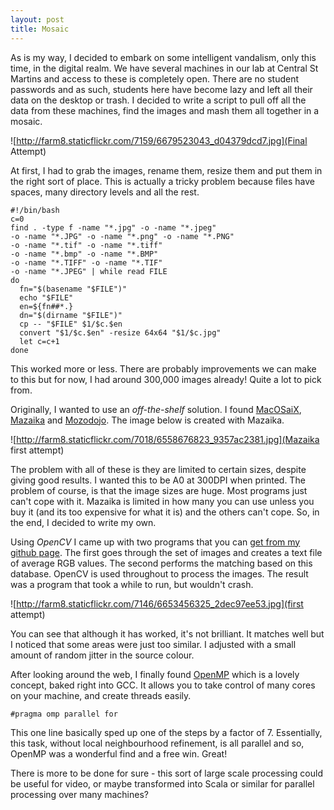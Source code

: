 ```yaml
---
layout: post
title: Mosaic
---
```


As is my way, I decided to embark on some intelligent vandalism, only this time, in the digital realm. We have several machines in our lab at Central St Martins and access to these is completely open. There are no student passwords and as such, students here have become lazy and left all their data on the desktop or trash. I decided to write a script to pull off all the data from these machines, find the images and mash them all together in a mosaic. 

![http://farm8.staticflickr.com/7159/6679523043_d04379dcd7.jpg](Final Attempt)

At first, I had to grab the images, rename them, resize them and put them in the right sort of place. This is actually a tricky problem because files have spaces, many directory levels and all the rest.

    #!/bin/bash
    c=0
    find . -type f -name "*.jpg" -o -name "*.jpeg" 
    -o -name "*.JPG" -o -name "*.png" -o -name "*.PNG"
    -o -name "*.tif" -o -name "*.tiff" 
    -o -name "*.bmp" -o -name "*.BMP" 
    -o -name "*.TIFF" -o -name "*.TIF" 
    -o -name "*.JPEG" | while read FILE
    do
      fn="$(basename "$FILE")"
      echo "$FILE"
      en=${fn##*.}
      dn="$(dirname "$FILE")"
      cp -- "$FILE" $1/$c.$en
      convert "$1/$c.$en" -resize 64x64 "$1/$c.jpg"
      let c=c+1
    done 

This worked more or less. There are probably improvements we can make to this but for now, I had around 300,000 images already! Quite a lot to pick from. 

Originally, I wanted to use an *off-the-shelf* solution. I found [MacOSaiX](http://web.me.com/knarf/MacOSaiX/Download.html), [Mazaika](http://www.mazaika.com/mac/) and [Mozodojo](http://osxdaily.com/2007/02/02/easily-create-photo-mosaics-with-mozodojo/). The image below is created with Mazaika.

![http://farm8.staticflickr.com/7018/6558676823_9357ac2381.jpg](Mazaika first attempt)

The problem with all of these is they are limited to certain sizes, despite giving good results. I wanted this to be A0 at 300DPI when printed. The problem of course, is that the image sizes are huge. Most programs just can't cope with it. Mazaika is limited in how many you can use unless you buy it (and its too expensive for what it is) and the others can't cope. So, in the end, I decided to write my own.

Using *OpenCV* I came up with two programs that you can [get from my github page](https://github.com/OniDaito/PhotoMosaic). The first goes through the set of images and creates a text file of average RGB values. The second performs the matching based on this database. OpenCV is used throughout to process the images. The result was a program that took a while to run, but wouldn't crash.

![http://farm8.staticflickr.com/7146/6653456325_2dec97ee53.jpg](first attempt)

You can see that although it has worked, it's not brilliant. It matches well but I noticed that some areas were just too similar. I adjusted with a small amount of random jitter in the source colour.

After looking around the web, I finally found [OpenMP](http://en.wikipedia.org/wiki/OpenMP) which is a lovely concept, baked right into GCC. It allows you to take control of many cores on your machine, and create threads easily.

    #pragma omp parallel for

This one line basically sped up one of the steps by a factor of 7. Essentially, this task, without local neighbourhood refinement, is all parallel and so, OpenMP was a wonderful find and a free win. Great! 

There is more to be done for sure - this sort of large scale processing could be useful for video, or maybe transformed into Scala or similar for parallel processing over many machines?

